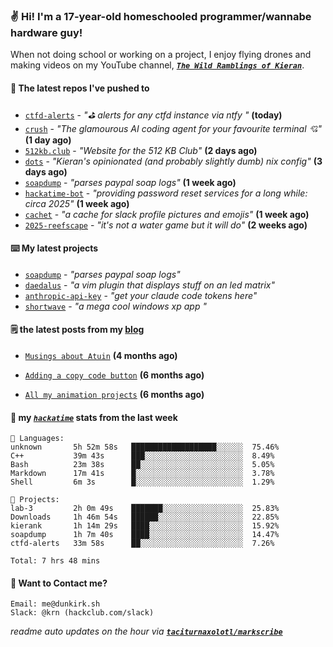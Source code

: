 ### ✌️ Hi! I'm a 17-year-old homeschooled programmer/wannabe hardware guy!

When not doing school or working on a project, I enjoy flying drones and making videos on my YouTube channel, [**_`The Wild Ramblings of Kieran`_**](https://youtube.com/@kieran.rambles).

#### 👷 The latest repos I've pushed to

- [`ctfd-alerts`](https://github.com/taciturnaxolotl/ctfd-alerts) - _"⛳ alerts for any ctfd instance via ntfy "_ **(today)**
- [`crush`](https://github.com/charmbracelet/crush) - _"The glamourous AI coding agent for your favourite terminal 💘"_ **(1 day ago)**
- [`512kb.club`](https://github.com/kevquirk/512kb.club) - _"Website for the 512 KB Club"_ **(2 days ago)**
- [`dots`](https://github.com/taciturnaxolotl/dots) - _"Kieran's opinionated (and probably slightly dumb) nix config"_ **(3 days ago)**
- [`soapdump`](https://github.com/taciturnaxolotl/soapdump) - _"parses paypal soap logs"_ **(1 week ago)**
- [`hackatime-bot`](https://github.com/taciturnaxolotl/hackatime-bot) - _"providing password reset services for a long while: circa 2025"_ **(1 week ago)**
- [`cachet`](https://github.com/taciturnaxolotl/cachet) - _"a cache for slack profile pictures and emojis"_ **(1 week ago)**
- [`2025-reefscape`](https://github.com/df1317/2025-reefscape) - _"it's not a water game but it will do"_ **(2 weeks ago)**

#### ⌨️ My latest projects

- [`soapdump`](https://github.com/taciturnaxolotl/soapdump) - _"parses paypal soap logs"_
- [`daedalus`](https://github.com/taciturnaxolotl/daedalus) - _"a vim plugin that displays stuff on an led matrix"_
- [`anthropic-api-key`](https://github.com/taciturnaxolotl/anthropic-api-key) - _"get your claude code tokens here"_
- [`shortwave`](https://github.com/taciturnaxolotl/shortwave) - _"a mega cool windows xp app "_

#### 🗒️ the latest posts from my [blog](https://dunkirk.sh)

- [`Musings about Atuin`](https://dunkirk.sh/blog/atuin/) **(4 months ago)**

- [`Adding a copy code button`](https://dunkirk.sh/blog/adding-a-copy-button/) **(6 months ago)**

- [`All my animation projects`](https://dunkirk.sh/blog/my-animations/) **(6 months ago)**



#### 📡 my [_`hackatime`_](https://waka.hackclub.com) stats from the last week

```text
💾 Languages:
unknown       5h 52m 58s   ███████████████████░░░░░░  75.46%
C++           39m 43s      ███░░░░░░░░░░░░░░░░░░░░░░  8.49%
Bash          23m 38s      ██░░░░░░░░░░░░░░░░░░░░░░░  5.05%
Markdown      17m 41s      █░░░░░░░░░░░░░░░░░░░░░░░░  3.78%
Shell         6m 3s        █░░░░░░░░░░░░░░░░░░░░░░░░  1.29%

💼 Projects:
lab-3         2h 0m 49s    ███████░░░░░░░░░░░░░░░░░░  25.83%
Downloads     1h 46m 54s   ██████░░░░░░░░░░░░░░░░░░░  22.85%
kierank       1h 14m 29s   ████░░░░░░░░░░░░░░░░░░░░░  15.92%
soapdump      1h 7m 40s    ████░░░░░░░░░░░░░░░░░░░░░  14.47%
ctfd-alerts   33m 58s      ██░░░░░░░░░░░░░░░░░░░░░░░  7.26%

Total: 7 hrs 48 mins
```

#### 📮 Want to Contact me?

```text
Email: me@dunkirk.sh
Slack: @krn (hackclub.com/slack)
```

_readme auto updates on the hour via [**`taciturnaxolotl/markscribe`**](https://github.com/taciturnaxolotl/markscribe)_
